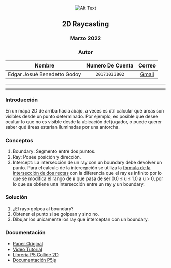 

<div align="center">

![Alt Text](https://i.ytimg.com/vi/58l0SURwYpc/hqdefault.jpg)
    
<!-- Encabezado -->
## 2D Raycasting
### Marzo 2022
### Autor 


| Nombre | Numero De Cuenta | Correo |
|:-------------:| :-----:|:-----:|
| Edgar Josué Benedetto Godoy | `20171033802` | [Gmail](mailto:ejbg597@gmail.com) |

</div>

_____
_____

### Introducción
En un mapa 2D de arriba hacia abajo, a veces es útil calcular qué áreas son visibles desde un punto determinado. Por ejemplo, es posible que desee ocultar lo que no es visible desde la ubicación del jugador, o puede querer saber qué áreas estarían iluminadas por una antorcha. 

### Conceptos 
1. Boundary: Segmento entre dos puntos.
2. Ray: Posee posición y dirección.
3. Intercept: La intersección de un ray con un boundary debe devolver un punto. Para el calculo de la intercepción se utiliza la [fórmula de la intersección de dos rectas](https://en.wikipedia.org/wiki/Line%E2%80%93line_intersection) con la diferencia que el ray es infinito por lo que se modifica el rango de **u** que pasa de ser 0.0 ≤ u ≤ 1.0 a u > 0, por lo que se obtiene una intersección entre un ray y un boundary.

### Solución
1. ¿El rayo golpea al boundary?
2.  Obtener el punto si se golpean y sino no.
3.  Dibujar los unicamente los ray que interceptan con un boundary.


### Documentación
 
* [Paper Original](https://www.redblobgames.com/articles/visibility/)
* [Vídeo Tutorial](https://www.youtube.com/watch?v=TOEi6T2mtHo&list=LL&index=11&t=15s)
* [Libreria P5 Collide 2D](https://github.com/bmoren/p5.collide2D)
* [Documentación P5js](https://p5js.org/es/get-started/#settingUp)
